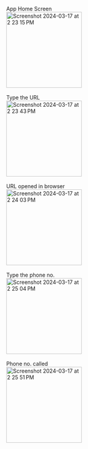 App Home Screen
</br>
<img width="200" alt="Screenshot 2024-03-17 at 2 23 15 PM" src="https://github.com/nimom38/Implicit-Intent---WebLinkAndPhoneCallApp/assets/54052992/87efad93-a825-40e7-a997-0b36127c7c2a">
</br>
</br>
Type the URL
</br>
<img width="200" alt="Screenshot 2024-03-17 at 2 23 43 PM" src="https://github.com/nimom38/Implicit-Intent---WebLinkAndPhoneCallApp/assets/54052992/9d6e962e-9b2d-45bc-8921-acd985c52de2">
</br>
</br>
URL opened in browser
</br>
<img width="200" alt="Screenshot 2024-03-17 at 2 24 03 PM" src="https://github.com/nimom38/Implicit-Intent---WebLinkAndPhoneCallApp/assets/54052992/6b5b9c65-203c-449b-aae8-9911aa64ae65">
</br>
</br>
Type the phone no.
</br>
<img width="200" alt="Screenshot 2024-03-17 at 2 25 04 PM" src="https://github.com/nimom38/Implicit-Intent---WebLinkAndPhoneCallApp/assets/54052992/2c70e1a5-56f5-4541-84cc-7137445efa56">
</br>
</br>
Phone no. called
</br>
<img width="200" alt="Screenshot 2024-03-17 at 2 25 51 PM" src="https://github.com/nimom38/Implicit-Intent---WebLinkAndPhoneCallApp/assets/54052992/ef29b698-47fb-4cce-bcc0-9ac827765131">
